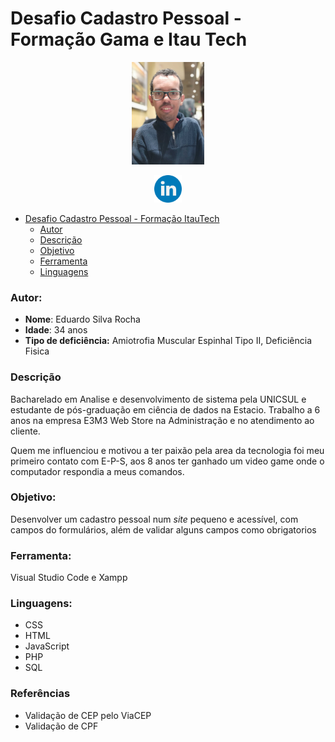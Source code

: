 # Desafio Cadastro Pessoal - Formação Gama e Itau Tech

<p style="text-align: center">
 <img alt="Eduardo Rocha" src="assets/images/fotoedu.jpg" height="164px" />
</p>

<p style="text-align: center">
 <a href="https://www.linkedin.com/in/eduardo-rocha-25870a1a6/">
  <img alt="Linkedin" src="assets/images/linkedin.png" height="44px" />
 </a>
</p>

- [Desafio Cadastro Pessoal - Formação ItauTech](#desafio-cadastro-pessoal---formação-itautech)
    - [Autor](#autor)
    - [Descrição](#descrição)
    - [Objetivo](#objetivo)
    - [Ferramenta](#ferramenta)
    - [Linguagens](#linguagens)

### Autor:

- **Nome**: Eduardo Silva Rocha
- **Idade**: 34 anos
- **Tipo de deficiência:** Amiotrofia Muscular Espinhal Tipo II, Deficiência Fisica

### Descrição

Bacharelado em Analise e desenvolvimento de sistema pela UNICSUL e estudante de pós-graduação em ciência de dados na Estacio. Trabalho a 6 anos na empresa E3M3 Web Store na Administração e no atendimento ao cliente. 

Quem me influenciou e motivou a ter paixão pela area da tecnologia foi meu primeiro contato com E-P-S, aos 8 anos ter ganhado um video game onde o computador respondia a meus comandos. 

### Objetivo:

Desenvolver um cadastro pessoal num *site* pequeno e acessível, com campos do formulários, além de validar alguns campos como obrigatorios

### Ferramenta:

Visual Studio Code e Xampp

### Linguagens: 

- CSS
- HTML
- JavaScript
- PHP
- SQL

### Referências

- Validação de CEP pelo ViaCEP
- Validação de CPF
